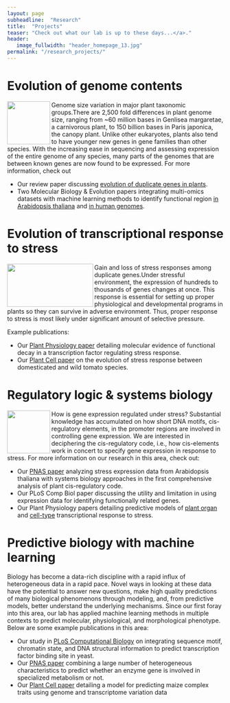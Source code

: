 ```yaml
---
layout: page
subheadline:  "Research"
title:  "Projects"
teaser: "Check out what our lab is up to these days...</a>."
header:
   image_fullwidth: "header_homepage_13.jpg"
permalink: "/research_projects/"
---
```


# Evolution of genome contents
<img align="left" width="100" height="100" src="https://github.com/ShiuLab/ShiuLab.github.io/blob/master/images/research/research_cvalue.png"> 
Genome size variation in major plant taxonomic groups.There are 2,500 fold differences in plant genome size, ranging from ~60 million bases in Genlisea margaretae, a carnivorous plant, to 150 billion bases in Paris japonica, the canopy plant. Unlike other eukaryotes, plants also tend to have younger new genes in gene families than other species. With the increasing ease in sequencing and assessing expression of the entire genome of any species, many parts of the genomes that are between known genes are now found to be expressed. For more information, check out

- Our review paper discussing [evolution of duplicate genes in plants](https://www.ncbi.nlm.nih.gov/pubmed/27288366).
- Two Molecular Biology & Evolution papers integrating multi-omics datasets with machine learning methods to identify functional region [in Arabidopsis thaliana](https://www.ncbi.nlm.nih.gov/pubmed/29554332) and [in human genomes](https://www.ncbi.nlm.nih.gov/pubmed/28398576).


# Evolution of transcriptional response to stress
<img align="left" width="200" height="100" src="https://github.com/ShiuLab/ShiuLab.github.io/blob/master/images/research/research_cisreg.png"> 
Gain and loss of stress responses among duplicate genes.Under stressful environment, the expression of hundreds to thousands of genes changes at once. This response is essential for setting up proper physiological and developmental programs in plants so they can survive in adverse environment. Thus, proper response to stress is most likely under significant amount of selective pressure. 

Example publications:
- Our [Plant Physiology paper](https://www.ncbi.nlm.nih.gov/pubmed/27522016) detailing molecular evidence of functional decay in a transcription factor regulating stress response.
- Our [Plant Cell paper](https://www.ncbi.nlm.nih.gov/pubmed/29743197) on the evolution of stress response between domesticated and wild tomato species.


# Regulatory logic & systems biology
<img align="left" width="100" height="100" src="https://github.com/ShiuLab/ShiuLab.github.io/blob/master/images/research/research_cisreg.png"> 
How is gene expression regulated under stress? Substantial knowledge has accumulated on how short DNA motifs, cis-regulatory elements, in the promoter regions are involved in controlling gene expression. We are interested in deciphering the cis-regulatory code, i.e., how cis-elements work in concert to specify gene expression in response to stress. For more information on our research in this area, check out:

- Our [PNAS paper](https://www.ncbi.nlm.nih.gov/pubmed/21849619) analyzing stress expression data from Arabidopsis thaliana with systems biology approaches in the first comprehensive analysis of plant cis-regulatory code.
- Our PLoS Comp Biol paper discussing the utility and limitation in using expression data for identifying functionally related genes.
- Our Plant Physiology papers detailing predictive models of [plant organ](https://www.ncbi.nlm.nih.gov/pubmed/28373393) and [cell-type](https://www.ncbi.nlm.nih.gov/pubmed/31551359) transcriptional response to stress.


# Predictive biology with machine learning
Biology has become a data-rich discipline with a rapid influx of heterogeneous data in a rapid pace. Novel ways in looking at these data have the potential to answer new questions, make high quality predictions of many biological phenomenons through modeling, and, from predictive models, better understand the underlying mechanisms. Since our first foray into this area, our lab has applied machine learning methods in multiple contexts to predict molecular, physiological, and morphological phenotype. Below are some example publications in this area:

- Our study in [PLoS Computational Biology](https://www.ncbi.nlm.nih.gov/pubmed/26291518) on integrating sequence motif, chromatin state, and DNA structural information to predict transcription factor binding site in yeast.
- Our [PNAS paper](https://www.ncbi.nlm.nih.gov/pubmed/30674669) combining a large number of heterogeneous characteristics to predict whether an enzyme gene is involved in specialized metabolism or not.
- Our [Plant Cell paper](https://www.ncbi.nlm.nih.gov/pubmed/31641024) detailing a model for predicting maize complex traits using genome and transcriptome variation data

